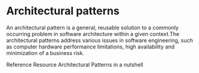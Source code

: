 # Architectural patterns

An architectural pattern is a general, reusable solution to a commonly occurring problem in software architecture within a given context.The architectural patterns address various issues in software engineering, such as computer hardware performance limitations, high availability and minimization of a business risk.

<ResourceGroupTitle>Reference Resource</ResourceGroupTitle>
<BadgeLink colorScheme='yellow' badgeText='Read' href='https://towardsdatascience.com/10-common-software-architectural-patterns-in-a-nutshell-a0b47a1e9013'>Architectural Patterns in a nutshell</BadgeLink>